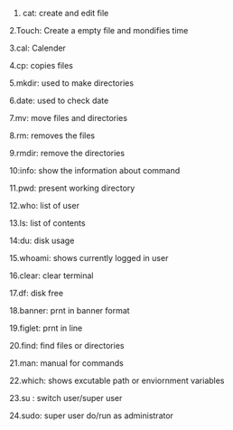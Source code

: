 1. cat: create and edit file

2.Touch: Create a empty file and mondifies time

3.cal: Calender

4.cp: copies files

5.mkdir: used to make directories

6.date: used to check date

7.mv: move files and directories

8.rm: removes the files

9.rmdir: remove the directories

10:info: show the information about command

11.pwd: present working directory

12.who: list of user

13.ls: list of contents

14:du: disk usage

15.whoami: shows currently logged in user

16.clear: clear terminal

17.df: disk free

18.banner: prnt in banner format

19.figlet: prnt in line

20.find: find files or directories

21.man: manual for commands

22.which: shows excutable path or enviornment variables

23.su : switch user/super user

24.sudo: super user do/run as administrator

